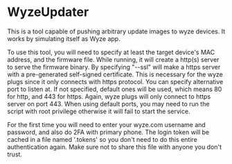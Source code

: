 # WyzeUpdater
This is a tool capable of pushing arbitrary update images to wyze devices. It
works by simulating itself as Wyze app.

To use this tool, you will need to specify at least the target device's MAC
address, and the firmware file. While running, it will create a http(s) server
to serve the firmware binary. By specifying "--ssl" will make a https server
with a pre-generated self-signed certificate. This is necessary for the wyze
plugs since it only connects with https protocol. You can specify alternative
port to listen at. If not specified, default ones will be used, which means 80
for http, and 443 for https. Again, wyze plugs will only connect to https server
on port 443. When using default ports, you may need to run the script with root
privilege otherwise it will fail to start the service.

For the first time you will need to enter your wyze.com username and password,
and also do 2FA with primary phone. The login token will be cached in a file
named '.tokens' so you don't need to do this entire authentication again. Make
sure not to share this file with anyone you don't trust.
